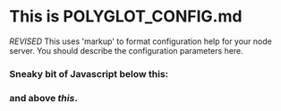 
# This is POLYGLOT_CONFIG.md

*REVISED* This uses 'markup' to format configuration help for your node server. You
should describe the configuration parameters here.

### Sneaky bit of Javascript below this:


<script> console.log("foo on you") </script>


### and above *this*.

